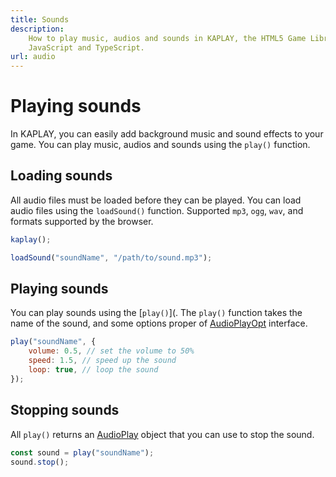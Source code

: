 ```yaml
---
title: Sounds
description:
    How to play music, audios and sounds in KAPLAY, the HTML5 Game Library for
    JavaScript and TypeScript.
url: audio
---
```


# Playing sounds

In KAPLAY, you can easily add background music and sound effects to your game.
You can play music, audios and sounds using the `play()` function.

## Loading sounds

All audio files must be loaded before they can be played. You can load audio
files using the `loadSound()` function. Supported `mp3`, `ogg`, `wav`, and
formats supported by the browser.

```js
kaplay();

loadSound("soundName", "/path/to/sound.mp3");
```

## Playing sounds

You can play sounds using the [`play()`](. The `play()` function takes the name
of the sound, and some options proper of [AudioPlayOpt](/doc/AudioPlayOpt/)
interface.

```js
play("soundName", {
    volume: 0.5, // set the volume to 50%
    speed: 1.5, // speed up the sound
    loop: true, // loop the sound
});
```

## Stopping sounds

All `play()` returns an [AudioPlay](/doc/AudioPlay/) object that you can use to
stop the sound.

```js
const sound = play("soundName");
sound.stop();
```
